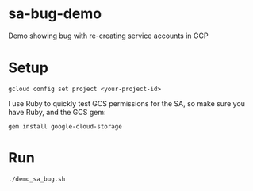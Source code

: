 # sa-bug-demo

Demo showing bug with re-creating service accounts in GCP

# Setup

`gcloud config set project <your-project-id>`

I use Ruby to quickly test GCS permissions for the SA, so make sure you have Ruby, and the GCS gem:

`gem install google-cloud-storage`


# Run

`./demo_sa_bug.sh`
